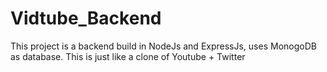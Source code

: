 # Vidtube_Backend
This project is a backend build in NodeJs and ExpressJs, uses MonogoDB as database. This is just like a clone of Youtube + Twitter 

